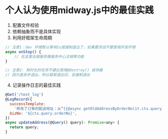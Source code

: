个人认为使用midway.js中的最佳实践
====

1. 配置文件校验
2. 依赖抽象而不是具体实现
3. 利用好框架生命周期
```javascript
// 注意1：dev 环境默认等待2s就强制退出了，如果要测试不要使用开发环境
async onStop() {
    // 在这里去做服务像服务中心注销等功能
}

// 注意2: 耗时长的任务不建议使用@Destroy() 装饰器
// 因为是异步退出，所以框架退出后，会强制退出
```
4. 记录操作日志的最佳实践
```javascript
@Get('/test_log')
@LogRecord({
  successTemplate:
    '修改了订单的配送地址：从“{{@async getOldAddressByOrderNo(it.ctx.query.orderNo) /}}”, 修改到“{{it.ctx.query.address}}”',
  bizNo: '${ctx.query.orderNo}',
})
async updateAddress(@Query() query): Promise<any> {
  return query;
}
```
